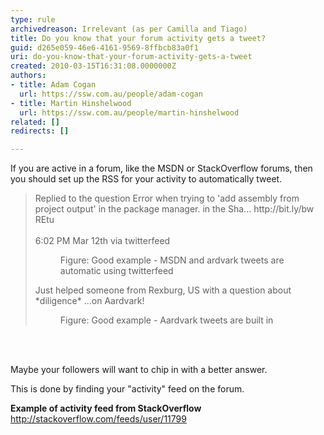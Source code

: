 ```yaml
---
type: rule
archivedreason: Irrelevant (as per Camilla and Tiago)
title: Do you know that your forum activity gets a tweet?
guid: d265e059-46e6-4161-9569-8ffbcb83a0f1
uri: do-you-know-that-your-forum-activity-gets-a-tweet
created: 2010-03-15T16:31:08.0000000Z
authors:
- title: Adam Cogan
  url: https://ssw.com.au/people/adam-cogan
- title: Martin Hinshelwood
  url: https://ssw.com.au/people/martin-hinshelwood
related: []
redirects: []

---
```



<p>If you are active in a forum, like the MSDN or StackOverflow forums, then you should set up the RSS for your activity to automatically tweet.<br></p><blockquote><p class="ssw15-rteElement-GreyBox">Replied to the question Error when trying to 'add assembly from project output' in the package manager. in the Sha... http&#58;//bit.ly/bw​REtu 
      <br>
      <br>6&#58;02 PM M​ar 12th via twitterfe​ed</p><dd class="ssw15-rteElement-FigureGood">Figure&#58; Good example - MSDN and ardv​ark tweets are automatic using twitterfeed<br></dd><p class="ssw15-rteElement-GreyBox">Just helped someone from Rexburg, US with a question about *diligence* ...on Aardvark!</p>
      <dd class="ssw15-rteElement-FigureGood">Figure&#58; Good example - Aardvark tweet​​s are built in<br></dd></blockquote>
<br><excerpt class='endintro'></excerpt><br>
<p>Maybe your followers will want to chip in with a better answer.&#160;<br></p><p>This is done by finding your &quot;activity&quot; feed on the forum.​<br></p><p class="ssw15-rteElement-P"><strong>Example of activity feed from&#160;StackOverflow</strong><br><a shape="rect" href="http&#58;//stackoverflow.com/feeds/user/11799">http&#58;//stackoverflow.com/feeds/user/11799</a><br></p>


